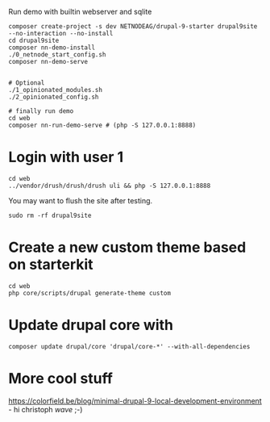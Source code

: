 Run demo with builtin webserver and sqlite
```
composer create-project -s dev NETNODEAG/drupal-9-starter drupal9site --no-interaction --no-install
cd drupal9site
composer nn-demo-install
./0_netnode_start_config.sh
composer nn-demo-serve


# Optional
./1_opinionated_modules.sh
./2_opinionated_config.sh

# finally run demo
cd web
composer nn-run-demo-serve # (php -S 127.0.0.1:8888)
```

# Login with user 1
```
cd web
../vendor/drush/drush/drush uli && php -S 127.0.0.1:8888
```

You may want to flush the site after testing.
```
sudo rm -rf drupal9site
```

# Create a new custom theme based on starterkit
```
cd web
php core/scripts/drupal generate-theme custom
```

# Update drupal core with
```
composer update drupal/core 'drupal/core-*' --with-all-dependencies 
```

# More cool stuff
https://colorfield.be/blog/minimal-drupal-9-local-development-environment - hi christoph *wave* ;-)
